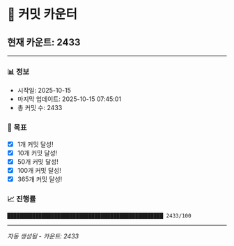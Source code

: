 # 🔢 커밋 카운터

## 현재 카운트: 2433

---

### 📊 정보
- 시작일: 2025-10-15
- 마지막 업데이트: 2025-10-15 07:45:01
- 총 커밋 수: 2433

### 🎯 목표
- [x] 1개 커밋 달성!
- [x] 10개 커밋 달성!
- [x] 50개 커밋 달성!
- [x] 100개 커밋 달성!
- [x] 365개 커밋 달성!

### 📈 진행률
```
██████████████████████████████████████████████████ 2433/100
```

---
*자동 생성됨 - 카운트: 2433*
